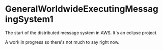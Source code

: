 # GeneralWorldwideExecutingMessagingSystem1
The start of the distributed message system in AWS. It's an eclipse project.

A work in progress so there's not much to say right now. 

